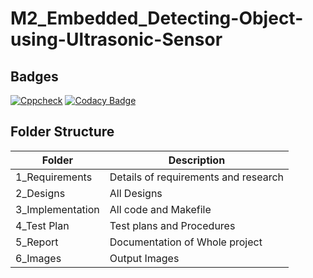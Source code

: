 # M2_Embedded_Detecting-Object-using-Ultrasonic-Sensor

## Badges
[![Cppcheck](https://github.com/madesh1604/M2_Embedded_Detecting-Object-using-Ultrasonic-Sensor/actions/workflows/cppcheck.yml/badge.svg)](https://github.com/madesh1604/M2_Embedded_Detecting-Object-using-Ultrasonic-Sensor/actions/workflows/cppcheck.yml)
[![Codacy Badge](https://app.codacy.com/project/badge/Grade/310b2e53a75f464eb4c16160e6d07ebb)](https://www.codacy.com/gh/madesh1604/M2_Embedded_Detecting-Object-using-Ultrasonic-Sensor/dashboard?utm_source=github.com&amp;utm_medium=referral&amp;utm_content=madesh1604/M2_Embedded_Detecting-Object-using-Ultrasonic-Sensor&amp;utm_campaign=Badge_Grade)

## Folder Structure
| Folder | Description |
| ------ | ----------- |
| 1_Requirements | Details of requirements and research |
| 2_Designs | All Designs |
| 3_Implementation | All code and Makefile |
| 4_Test Plan | Test plans and Procedures |
| 5_Report | Documentation of Whole project |
| 6_Images | Output Images |
